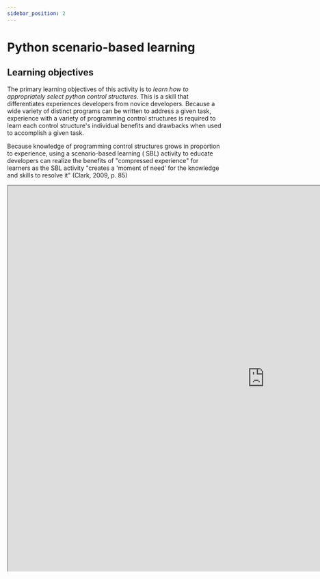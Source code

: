 ```yaml
---
sidebar_position: 2
---
```


# Python scenario-based learning

## Learning objectives

The primary learning objectives of this activity is to *learn how to appropriately select python control structures*.
This is a skill that differentiates experiences developers from novice developers. Because a wide variety of distinct
programs can be written to address a given task, experience with a variety of programming control structures is required
to
learn each control structure's individual benefits and drawbacks when used to accomplish a given task.

Because knowledge of programming control structures grows in proportion to experience, using a scenario-based learning (
SBL) activity to educate developers can realize the benefits of "compressed experience" for learners as the SBL
activity "creates a 'moment of need' for the knowledge and skills to resolve it" (Clark, 2009, p. 85)

<iframe
width="1200"
height="900"
src="https://www.figma.com/embed?embed_host=share&url=https%3A%2F%2Fwww.figma.com%2Fproto%2FA6AJaMhhnSFE0xq67xTivT%2FLearn_Python_SBL%3Fpage-id%3D0%253A1%26node-id%3D5%253A77%26viewport%3D787%252C-60%252C0.53%26scaling%3Dscale-down%26starting-point-node-id%3D5%253A77"
allowfullscreen />

## Description of the SBL activity

The activity is an interactive prototype built in Figma. This medium was chosen because it facilitates easy embedding in
a website, is a familiar tool set, and enables user interaction - even when embedded in a web page.

Because the real world application of the activity's learning objectives are usually encountered in a text-based
terminal, the activity is designed to mimic that user experience and features instructional text and interactive text
elements in a simulated computer screen with a terminal split into three panes.

The left pane initially displays the scenario's set up text and later displays both positive and negative feedback as
the learner completes the activity. This pane is also where instructional information and the actual directions for each
place where user interaction is required.

The top-right pane shows the script that the SBL activity is aiming to create using the selections made by the learner.
The bottom-right pane is where the learner interacts with activity by selecting the correct option for the task
described in the left pane.

The SBL activity begins with the following prompt as the scenario's **trigger event**.

> instructions > You have been tasked with writing a python script that reports the word in the e. e. cummings poem in
> Just- and how many times that word appears.
>
> in Just-  
> spring when the world is mud-  
> luscious the little  
> lame balloonman  
> whistles far and wee
>
and eddieandbill come  
running from marbles and  
piracies and it's spring
>
> when the world is puddle-wonderful
>
> the queer  
> old balloonman whistles  
> far and wee  
> and bettyandisbel come dancing  
> from hop-scotch and jump-rope and
>
> it's spring  
> and the goat-footed  
> balloonMan whistles  
> far  
> and  
> wee
>
> Your first step is to get the full text of in Just- stored in a python variable.
>
> Notice that the text is more than one line, and that some lines are blank. In order to count the occurrences of each
> word, we need to store these lines of text in our code.
>
> Which option at right is the most appropriate way to represent the text of in Just- in our code?

This particular poem was chosen for two main reasons. First, it is short enough to fit entirely on one screen in the SBL
activity and so as not to appear overwhelming to the learners. Second, due to the author's style, the poem contains
empty lines, uncommon punctuation use, and use of whitespace or omission thereof. These qualities serve to make the
poem *in Just-* a good work to practice string manipulation with. Allen writes that one key to scenario-based learning
is to "use an appealing context" as this will help draw learners in (2016, p. 132). Because of the novelty of the poem *
in Just-*, it provides such an appealing context to engage learners in the activity.

This poem, considered as a series of English words, also forms the **scenario data** element described by Clark for this
SBL activity (2012).

At each step of the SBL activity, learners are presented with **guidance and instruction** as written of by Clark in *
Scenario-based e-learning: Evidence-based guidelines for online workforce learning* in the form of text in the left-pane
of the interface (2012). This text is consistently formatted in tandem with the activity code being built in the
top-right pane so as to reinforce how exactly the pieces of code correspond to the instructional material.
In the guidance and instructional text, non-code is presented in the Inter font. All code is presented in the JetBrains
Mono Nerd Font. The former is a common san-serif font, while the latter is a popular monospaced font used for displaying
source code. When referring to code within the guidance and instruction, the name of the variable or the constant is
styled in the JetBrains Mono Nerd Font and is colored appropriately for its type - green for strings, yellow for named
variables, purple for constants, and orange for control structures. Keeping with the color coding scheme, all text that
directs the learner to complete an action is blue.

When a response is provided, the scenario provides **feedback** as described by Clark in *Scenario-based e-learning:
Evidence-based guidelines for online workforce learning* that is more than simply an indication of whether or not the
response was correct (2012). Clark writes that "feedback has little value unless the learner reviews the feedback and
considers how his or her actions or decisions led to the outcomes seen" (2012, p. 81). Providing such feedback is
another of Allen's keys to enhance learning motivation in scenario-based elearning (2016, p. 132). This SBL activity
provides intrinsic feedback by explaining why a particular selection was incorrect, or why a particular selection may in
fact work but in a less elegant way than another selection. This feedback helps the learners achieve the learning
objective of this SBL activity by being able to evaluate each control structure's benefits and drawbacks when used to
accomplish a given task. This feedback in the guise of a brief discussion of the benefits and drawbacks provide an
opportunity for **reflection** after each learner interaction. Clark suggests that such reflection periods are a
necessary element of effective SBL activities (2012).

Additionally, the "instructions >" label at the top of the left-pane changes colors based on whether the learner has
selected a correct response (green) or an incorrect response (red). In some locations in this SBL activity, there is a
response option of the form "what is X?" where X is some topic that the task at hand assumes the learner understands. If
a user selects such a response option, they are moved into a mini-scenario that seeks to answer "what is X?" for the
learner in a way that will be easily transferable to the original SBL activity task. These mini-scenarios provide a way
for learners to self-select the most appropriate material for themselves. This is a clear application of Allen's key to
enhance motivation in scenario-based learning which reads "select the right content for each learner" (2016, p. 132).
When a learner selects an response option that begins a mini-scenario, the "instructions >" label is colored green so as
to not indicate that the mini-scenario is a negative outcome. This is done in an effort to keep learners engaged and
keep them feeling positive about their learning journey through the activity.

Each mini-scenario uses **worked examples** to provide instruction on the topic that the original task assumes the
learner understands. According to Clark and Mayer, worked examples "have been shown to increase learning and efficiency
of learning in a wide range of skill domains ..." (2016, p. 239). A concrete example of a worked example from this SBL
activity is in the mini-scenario that educates learners on what a *loop* is and how the various types of loops in the
SBL activity differ from each other. In that instructional content, an example of a *for loop* is given in pseudo-code
as:

```
for each day in the week:
    end in y
```

By providing an example of a *for loop* that presupposes no coding knowledge but that uses the general structure of the
python *for loop* encountered in the SBL activity, this worked example is an optimal way to instruct learners who
self-select into the mini-scenario. This motif of contrived worked examples in the mini-scenarios appears in all
mini-scenarios in the SBL activity.

This SBL activity could be expanded to also address the learning objective of *learn how to use the git source control
tool to develop code* by following each correct learner interaction with a mini-scenario in which git must be used to
patch the existing code with the newly added line(s). Such an expansion would further allow learners to self-select into
the material that they find most engaging while still achieving the SBL activities' overall learning objectives.

## SBL activity summary map

![SBL activity summary map](/img/summary_map.png)

## References

Allen, M. W. (2016). Michael Allen's guide to e-learning: Building interactive, fun, and effective learning programs for
any company (2nd ed.). Hoboken, New Jersey: John Wiley & Sons, Inc.

Clark, R. C. (2009). Accelerating expertise with scenario-based learning. _T+ D_, _63_(1), 84-85.

Clark, R. C. (2012). _Scenario-based e-learning: Evidence-based guidelines for online workforce learning_  (1st ed.).
San Francisco, CA: Pfeiffer.

Clark, R. C. & Mayer, R. E. (2016).  _e-Learning and the Science of Instruction_ (4th Ed.) San Francisco, CA: Pfeiffer.